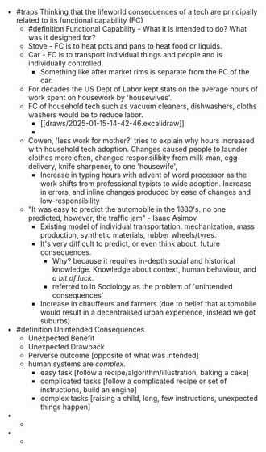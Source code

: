 - #traps Thinking that the lifeworld consequences of a tech are principally related to its functional capability (FC)
	- #definition Functional Capability - What it is intended to do?  What was it designed for?
	- Stove - FC is to heat pots and pans to heat food or liquids.
	- Car - FC is to transport individual things and people and is individually controlled.
		- Something like after market rims is separate from the FC of the car.
	- For decades the US Dept of Labor kept stats on the average hours of work spent on housework by 'housewives'.
	- FC of household tech such as vacuum cleaners, dishwashers, cloths washers would be to reduce labor.
		- [[draws/2025-01-15-14-42-46.excalidraw]]
		-
	- Cowen, 'less work for mother?' tries to explain why hours increased with household tech adoption.  Changes caused people to launder clothes more often, changed responsilibity from milk-man, egg-delivery, knife sharpener, to one 'housewife',
		- Increase in typing hours with advent of word processor as the work shifts from professional typists to wide adoption.  Increase in errors, and inline changes produced by ease of changes and low-responsibility
	- "It was easy to predict the automobile in the 1880's.  no one predicted, however, the traffic jam" - Isaac Asimov
		- Existing model of individual transportation.  mechanization, mass production, synthetic materials, rubber wheels/tyres.
		- It's very difficult to predict, or even think about, future consequences.
			- Why? because it requires in-depth social and historical knowledge.  Knowledge about context, human behaviour, and *a bit of luck*.
			- referred to in Sociology as the problem of 'unintended consequences'
		- Increase in chauffeurs and farmers (due to belief that automobile would result in a decentralised urban experience, instead we got suburbs)
- #definition Unintended Consequences
	- Unexpected Benefit
	- Unexpected Drawback
	- Perverse outcome [opposite of what was intended]
	- human systems are *complex*.
		- easy task [follow a recipe/algorithm/illustration, baking a cake]
		- complicated tasks [follow a complicated recipe or set of instructions, build an engine]
		- complex tasks [raising a child, long, few instructions, unexpected things happen]
-
	-
-
	-